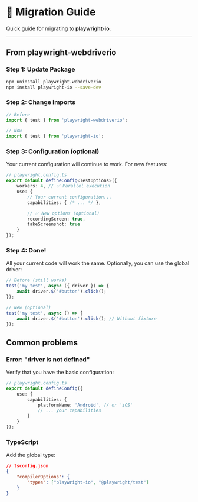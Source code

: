 # 🔄 Migration Guide

Quick guide for migrating to **playwright-io**.

---

## **From playwright-webdriverio**

### Step 1: Update Package
```bash
npm uninstall playwright-webdriverio
npm install playwright-io --save-dev
```

### Step 2: Change Imports
```typescript
// Before
import { test } from 'playwright-webdriverio';

// Now
import { test } from 'playwright-io';
```

### Step 3: Configuration (optional)
Your current configuration will continue to work. For new features:

```typescript
// playwright.config.ts
export default defineConfig<TestOptions>({
    workers: 4, // ✅ Parallel execution
    use: {
        // Your current configuration...
        capabilities: { /* ... */ },

        // ✅ New options (optional)
        recordingScreen: true,
        takeScreenshot: true
    }
});
```

### Step 4: Done!
All your current code will work the same. Optionally, you can use the global driver:

```typescript
// Before (still works)
test('my test', async ({ driver }) => {
    await driver.$('#button').click();
});

// New (optional)
test('my test', async () => { 
    await driver.$('#button').click(); // Without fixture
});
```

## **Common problems**

### Error: "driver is not defined"
Verify that you have the basic configuration:

```typescript
// playwright.config.ts
export default defineConfig({ 
    use: { 
        capabilities: { 
            platformName: 'Android', // or 'iOS' 
            // ... your capabilities 
        } 
    }
});
```

### TypeScript
Add the global type:

```json
// tsconfig.json
{ 
    "compilerOptions": { 
        "types": ["playwright-io", "@playwright/test"] 
    }
}
```